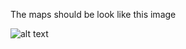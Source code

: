 The maps should be look like this image

![alt text](https://github.com/MepxDev/MyProject/edit/main/maps/MyProjectLooks.png "Logo Title Text 1")
